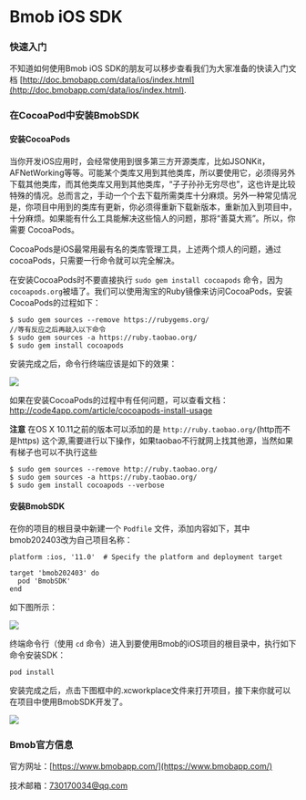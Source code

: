 # Bmob iOS SDK

### 快速入门

不知道如何使用Bmob iOS SDK的朋友可以移步查看我们为大家准备的快读入门文档 [http://doc.bmobapp.com/data/ios/index.html](http://doc.bmobapp.com/data/ios/index.html).


### 在CocoaPod中安装BmobSDK

#### 安装CocoaPods
 
   当你开发iOS应用时，会经常使用到很多第三方开源类库，比如JSONKit，AFNetWorking等等。可能某个类库又用到其他类库，所以要使用它，必须得另外下载其他类库，而其他类库又用到其他类库，“子子孙孙无穷尽也”，这也许是比较特殊的情况。总而言之，手动一个个去下载所需类库十分麻烦。另外一种常见情况是，你项目中用到的类库有更新，你必须得重新下载新版本，重新加入到项目中，十分麻烦。如果能有什么工具能解决这些恼人的问题，那将“善莫大焉”。所以，你需要 CocoaPods。

   CocoaPods是iOS最常用最有名的类库管理工具，上述两个烦人的问题，通过cocoaPods，只需要一行命令就可以完全解决。

   在安装CocoaPods时不要直接执行 `sudo gem install cocoapods` 命令，因为`cocoapods.org`被墙了。我们可以使用淘宝的Ruby镜像来访问CocoaPods，安装CocoaPods的过程如下：

```
$ sudo gem sources --remove https://rubygems.org/
//等有反应之后再敲入以下命令
$ sudo gem sources -a https://ruby.taobao.org/
$ sudo gem install cocoapods

```

安装完成之后，命令行终端应该是如下的效果：

![](Resourse/install.png)

如果在安装CocoaPods的过程中有任何问题，可以查看文档：http://code4app.com/article/cocoapods-install-usage

**注意**
在OS X 10.11之前的版本可以添加的是 `http://ruby.taobao.org/`(http而不是https) 这个源,需要进行以下操作，如果taobao不行就网上找其他源，当然如果有梯子也可以不执行这些

```
$ sudo gem sources --remove http://ruby.taobao.org/
$ sudo gem sources -a https://ruby.taobao.org/
$ sudo gem install cocoapods --verbose
```

#### 安装BmobSDK

在你的项目的根目录中新建一个 `Podfile` 文件，添加内容如下，其中bmob202403改为自己项目名称：

```
platform :ios, '11.0'  # Specify the platform and deployment target

target 'bmob202403' do
  pod 'BmobSDK'
end

```

如下图所示：

![](Resourse/podfile.png)


终端命令行（使用 `cd` 命令）进入到要使用Bmob的iOS项目的根目录中，执行如下命令安装SDK：

```
pod install
```

安装完成之后，点击下图框中的.xcworkplace文件来打开项目，接下来你就可以在项目中使用BmobSDK开发了。

![](Resourse/project.png)

### Bmob官方信息

官方网址：[https://www.bmobapp.com/](https://www.bmobapp.com/)

技术邮箱：730170034@qq.com
